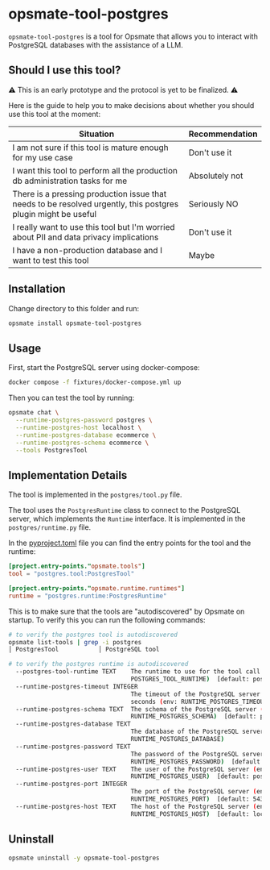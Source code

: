 # opsmate-tool-postgres

`opsmate-tool-postgres` is a tool for Opsmate that allows you to interact with PostgreSQL databases with the assistance of a LLM.

## Should I use this tool?

:warning: This is an early prototype and the protocol is yet to be finalized. :warning:

Here is the guide to help you to make decisions about whether you should use this tool at the moment:

| Situation | Recommendation |
|-----------|----------|
| I am not sure if this tool is mature enough for my use case | Don't use it |
| I want this tool to perform all the production db administration tasks for me | Absolutely not |
| There is a pressing production issue that needs to be resolved urgently, this postgres plugin might be useful | Seriously NO |
| I really want to use this tool but I'm worried about PII and data privacy implications | Don't use it |
| I have a non-production database and I want to test this tool | Maybe |

## Installation

Change directory to this folder and run:
```bash
opsmate install opsmate-tool-postgres
```

## Usage

First, start the PostgreSQL server using docker-compose:
```bash
docker compose -f fixtures/docker-compose.yml up
```

Then you can test the tool by running:

```bash
opsmate chat \
  --runtime-postgres-password postgres \
  --runtime-postgres-host localhost \
  --runtime-postgres-database ecommerce \
  --runtime-postgres-schema ecommerce \
  --tools PostgresTool
```

## Implementation Details

The tool is implemented in the `postgres/tool.py` file.

The tool uses the `PostgresRuntime` class to connect to the PostgreSQL server, which implements the `Runtime` interface. It is implemented in the `postgres/runtime.py` file.

In the [pyproject.toml](./pyproject.toml) file you can find the entry points for the tool and the runtime:

```toml
[project.entry-points."opsmate.tools"]
tool = "postgres.tool:PostgresTool"

[project.entry-points."opsmate.runtime.runtimes"]
runtime = "postgres.runtime:PostgresRuntime"
```

This is to make sure that the tools are "autodiscovered" by Opsmate on startup. To verify this you can run the following commands:

```bash
# to verify the postgres tool is autodiscovered
opsmate list-tools | grep -i postgres
│ PostgresTool           │ PostgreSQL tool
```

```bash
# to verify the postgres runtime is autodiscovered
  --postgres-tool-runtime TEXT    The runtime to use for the tool call (env:
                                  POSTGRES_TOOL_RUNTIME)  [default: postgres]
  --runtime-postgres-timeout INTEGER
                                  The timeout of the PostgreSQL server in
                                  seconds (env: RUNTIME_POSTGRES_TIMEOUT)
  --runtime-postgres-schema TEXT  The schema of the PostgreSQL server (env:
                                  RUNTIME_POSTGRES_SCHEMA)  [default: public]
  --runtime-postgres-database TEXT
                                  The database of the PostgreSQL server (env:
                                  RUNTIME_POSTGRES_DATABASE)
  --runtime-postgres-password TEXT
                                  The password of the PostgreSQL server (env:
                                  RUNTIME_POSTGRES_PASSWORD)  [default: ""]
  --runtime-postgres-user TEXT    The user of the PostgreSQL server (env:
                                  RUNTIME_POSTGRES_USER)  [default: postgres]
  --runtime-postgres-port INTEGER
                                  The port of the PostgreSQL server (env:
                                  RUNTIME_POSTGRES_PORT)  [default: 5432]
  --runtime-postgres-host TEXT    The host of the PostgreSQL server (env:
                                  RUNTIME_POSTGRES_HOST)  [default: localhost]
```

## Uninstall

```bash
opsmate uninstall -y opsmate-tool-postgres
```
